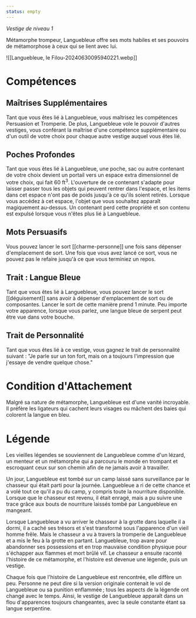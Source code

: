 ```yaml
---
status: empty
---
```

*Vestige de niveau 1*

Métamorphe trompeur, Languebleue offre ses mots habiles et ses pouvoirs de métamorphose à ceux qui se lient avec lui.

![[Languebleue, le Filou-20240630095940221.webp]]
# Compétences

## Maîtrises Supplémentaires
Tant que vous êtes lié à Languebleue, vous maîtrisez les compétences Persuasion et Tromperie. De plus, Languebleue vole le pouvoir d'autres vestiges, vous conférant la maîtrise d'une compétence supplémentaire ou d'un outil de votre choix pour chaque autre vestige auquel vous êtes lié.

## Poches Profondes
Tant que vous êtes lié à Languebleue, une poche, sac ou autre contenant de votre choix devient un portail vers un espace extra dimensionnel de votre choix, qui fait 60 ft$^3$. L'ouverture de ce contenant s'adapte pour laisser passer tous les objets qui peuvent rentrer dans l'espace, et les items dans cet espace n'ont pas de poids jusqu'à ce qu'ils soient retirés. Lorsque vous accédez à cet espace, l'objet que vous souhaitez apparaît magiquement au-dessus. Un contenant perd cette propriété et son contenu est expulsé lorsque vous n'êtes plus lié à Languebleue.

## Mots Persuasifs
Vous pouvez lancer le sort [[charme-personne]] une fois sans dépenser d'emplacement de sort. Une fois que vous avez lancé ce sort, vous ne pouvez pas le refaire jusqu'à ce que vous terminiez un repos.

## Trait : Langue Bleue
Tant que vous êtes lié à Languebleue, vous pouvez lancer le sort [[déguisement]] sans avoir à dépenser d'emplacement de sort ou de composantes. Lancer le sort de cette manière prend 1 minute. Peu importe votre apparence, lorsque vous parlez, une langue bleue de serpent peut être vue dans votre bouche.

## Trait de Personnalité
Tant que vous êtes lié à ce vestige, vous gagnez le trait de personnalité suivant : "Je parle sur un ton fort, mais on a toujours l'impression que j'essaye de vendre quelque chose."

# Condition d'Attachement

Malgré sa nature de métamorphe, Languebleue est d'une vanité incroyable. Il préfère les ligateurs qui cachent leurs visages ou mâchent des baies qui colorent la langue en bleu.
# Légende

Les vieilles légendes se souviennent de Languebleue comme d'un lézard, un menteur et un métamorphe qui a parcouru le monde en trompant et escroquant ceux sur son chemin afin de ne jamais avoir à travailler.

Un jour, Languebleue est tombé sur un camp laissé sans surveillance par le chasseur qui était parti pour la journée. Languebleue a ri de cette chance et a volé tout ce qu'il a pu du camp, y compris toute la nourriture disponible. Lorsque que le chasseur est revenu, il était enragé, mais a pu suivre une trace grâce aux bouts de nourriture laissés tombé par Languebleue en mangeant.

Lorsque Languebleue a vu arriver le chasseur à la grotte dans laquelle il a dormi, il a caché ses trésors et s'est transformé sous l'apparence d'un vieil homme frêle. Mais le chasseur a vu à travers la tromperie de Languebleue et a mis le feu à la grotte en partant. Languebleue, trop avare pour abandonner ses possessions et en trop mauvaise condition physique pour s'échapper aux flammes et mort brûlé vif. Le chasseur a ensuite raconté l'histoire de ce métamorphe, et l'histoire est devenue une légende, puis un vestige.

Chaque fois que l'histoire de Languebleue est rencontrée, elle diffère un peu. Personne ne peut dire si la version originale contenait le vol de Languebleue ou sa punition enflammée ; tous les aspects de la légende ont changé avec le temps. Ainsi, le vestige de Languebleue apparaît dans un flou d'apparences toujours changeantes, avec la seule constante étant sa langue serpentine.